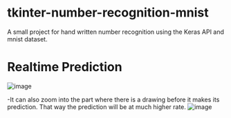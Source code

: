 # tkinter-number-recognition-mnist
A small project for hand written number recognition using the Keras API and mnist dataset.


# Realtime Prediction
![image](https://user-images.githubusercontent.com/62817155/107864437-279ca500-6e6d-11eb-8397-90bb4005759b.png)

-It can also zoom into the part where there is a drawing before it makes its prediction. That way the prediction will be at much higher rate.
![image](https://user-images.githubusercontent.com/62817155/107864450-3edb9280-6e6d-11eb-87ef-6c5eb996064a.png)

